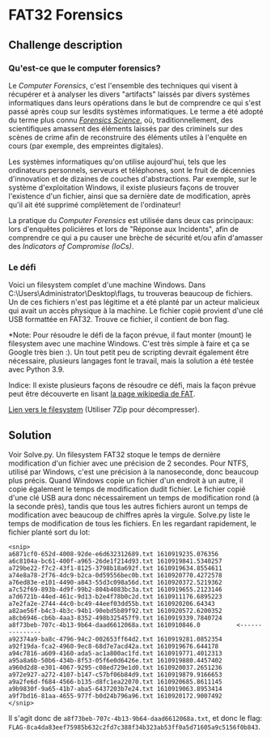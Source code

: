
# FAT32 Forensics

## Challenge description

### Qu'est-ce que le computer forensics?

Le *Computer Forensics*, c'est l'ensemble des techniques qui visent à récupérer et à analyser les divers "artifacts" laissés par divers systèmes informatiques dans leurs opérations dans le but de comprendre ce qui s'est passé après coup sur lesdits systèmes informatiques. Le terme a été adopté du terme plus connu *[Forensics Science](https://en.wikipedia.org/wiki/Forensic_science)*, où, traditionnellement, des scientifiques amassent des éléments laissés par des criminels sur des scènes de crime afin de reconstruire des éléments utiles à l'enquête en cours (par exemple, des empreintes digitales).

Les systèmes informatiques qu'on utilise aujourd'hui, tels que les ordinateurs personnels, serveurs et téléphones, sont le fruit de décennies d'innovation et de dizaines de couches d'abstractions. Par exemple, sur le système d'exploitation Windows, il existe plusieurs façons de trouver l'existence d'un fichier, ainsi que sa dernière date de modification, après qu'il ait été supprimé complètement de l'ordinateur!

La pratique du *Computer Forensics* est utilisée dans deux cas principaux: lors d'enquêtes policières et lors de "Réponse aux Incidents", afin de comprendre ce qui a pu causer une brèche de sécurité et/ou afin d'amasser des *Indicators of Compromise (IoCs)*.

### Le défi

Voici un filesystem complet d'une machine Windows. Dans C:\Users\Administrator\Desktop\flags, tu trouveras beaucoup de fichiers. Un de ces fichiers n'est pas légitime et a été planté par un acteur malicieux qui avait un accès physique à la machine. Le fichier copié provient d'une clé USB formattée en FAT32. Trouve ce fichier, il contient de bon flag.

*Note: Pour résoudre le défi de la façon prévue, il faut monter (mount) le filesystem avec une machine Windows. C'est très simple à faire et ça se Google très bien :). Un tout petit peu de scripting devrait également être nécessaire, plusieurs langages font le travail, mais la solution a été testée avec Python 3.9.

Indice: Il existe plusieurs façons de résoudre ce défi, mais la façon prévue peut être découverte en lisant [la page wikipedia de FAT](https://en.wikipedia.org/wiki/File_Allocation_Table).


[Lien vers le filesystem](https://drive.google.com/file/d/1rDwUtrXpxFn3LEI8ojeJXpUF_Li35q9R/view?usp=sharing) (Utiliser 7Zip pour décompresser).

## Solution

Voir Solve.py. Un filesystem FAT32 stoque le temps de dernière modification d'un fichier avec une précision de 2 secondes. Pour NTFS, utilisé par Windows, c'est une précision à la nanoseconde, donc beaucoup plus précis. Quand Windows copie un fichier d'un endroit à un autre, il copie également le temps de modification dudit fichier. Le fichier copié d'une clé USB aura donc nécessairement un temps de modification rond (à la seconde près), tandis que tous les autres fichiers auront un temps de modification avec beaucoup de chiffres après la virgule. Solve.py liste le temps de modification de tous les fichiers. En les regardant rapidement, le fichier planté sort du lot:

```
<snip>
a6871cf0-652d-4008-92de-e6d632312689.txt 1610919235.076356
a6c8104a-bc61-400f-a965-26de1f214d93.txt 1610919841.5340257
a729be22-f7c2-43f1-8125-3798b18a692f.txt 1610919634.8554611
a74e8a78-2f76-4dc9-b2ca-0d59556bec0b.txt 1610920770.4272578
a76ed83e-e101-4490-a843-55d3c098a56d.txt 1610920372.5219362
a7c52f69-893b-4d9f-99b2-804b4083bc3a.txt 1610919655.2123146
a7d6721b-44ed-461c-9d13-b2e4f78b0c2d.txt 1610911176.6895223
a7e2fa2e-2744-44c0-bc49-44eef03dd55b.txt 1610920206.64343
a82ae56f-b4c3-4b3c-94b1-90ebd5b89f92.txt 1610920572.6200352
a8cb6946-cb6b-4aa3-8352-498b325457f9.txt 1610919339.7840724
a8f73beb-707c-4b13-9b64-daad6612068a.txt 1610910846.0          <---------------
a92374a9-ba8c-4796-94c2-002653ff64d2.txt 1610919281.0852354
a92f19da-fca2-4960-9ec8-68d7e7acd42a.txt 1610919676.644178
a94c7816-a609-4160-ada5-ac1a800ac1fd.txt 1610919771.4012313
a95a8a6b-50b6-434b-8f53-05f6e0d6426e.txt 1610919880.4457402
a960d2d8-e301-4067-9295-c08ed729e1d0.txt 1610920037.2651236
a972e927-a272-4107-b147-c57bf06b84d9.txt 1610919879.9166653
a9a2fe6d-f684-4566-b135-d8fc1ea22070.txt 1610920685.8611145
a9b9830f-9a65-41b7-aba5-6437203b7e24.txt 1610919063.8953414
a9f7bd16-81aa-4655-977f-b0d24b796a96.txt 1610920172.9007492
</snip>
```

Il s'agit donc de `a8f73beb-707c-4b13-9b64-daad6612068a.txt`, et donc le flag: `FLAG-8ca4da83eef75985b632c2fd7c388f34b323ab53ff0a5d71605a9c5156f0b843`.
